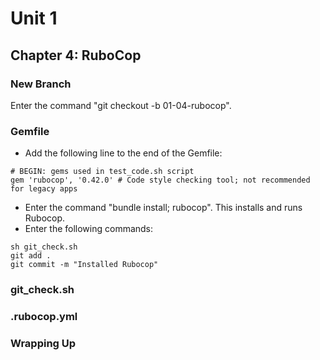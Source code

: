 # Unit 1

## Chapter 4: RuboCop

### New Branch

Enter the command "git checkout -b 01-04-rubocop".

### Gemfile

* Add the following line to the end of the Gemfile:
```
# BEGIN: gems used in test_code.sh script
gem 'rubocop', '0.42.0' # Code style checking tool; not recommended for legacy apps
```
* Enter the command "bundle install; rubocop".  This installs and runs Rubocop.  
* Enter the following commands:
```
sh git_check.sh
git add .
git commit -m "Installed Rubocop"
```

### git_check.sh

### .rubocop.yml

### Wrapping Up
